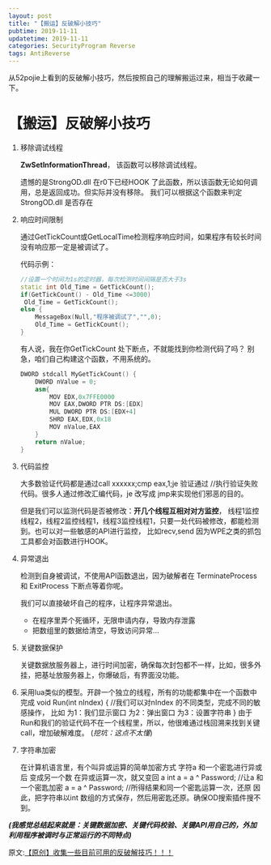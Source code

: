 ```yaml
---
layout: post
title: "【搬运】反破解小技巧"
pubtime: 2019-11-11
updatetime: 2019-11-11
categories: SecurityProgram Reverse
tags: AntiReverse
---
```


从52pojie上看到的反破解小技巧，然后按照自己的理解搬运过来，相当于收藏一下。

# 【搬运】反破解小技巧

1. 移除调试线程

   **ZwSetInformationThread**， 该函数可以移除调试线程。

   遗憾的是StrongOD.dll 在r0下已经HOOK 了此函数，所以该函数无论如何调用，总是返回成功。但实际并没有移除。 我们可以根据这个函数来判定 StrongOD.dll 是否存在

2. 响应时间限制

   通过GetTickCount或GetLocalTime检测程序响应时间，如果程序有较长时间没有响应那一定是被调试了。

   代码示例：

   ```c++
   //设置一个时间为1s的定时器，每次检测时间间隔是否大于3s
   static int Old_Time = GetTickCount(); 
   if(GetTickCount() - Old_Time <=3000) 
   	Old_Time = GetTickCount(); 
   else {             
       MessageBox(Null,"程序被调试了","",0);
       Old_Time = GetTickCount(); 
   } 
   ```

   有人说，我在你GetTickCount 处下断点，不就能找到你检测代码了吗？ 别急，咱们自己构建这个函数，不用系统的。

   ```c++
   DWORD stdcall MyGetTickCount() {
       DWORD nValue = 0;         
       asm{                 
           MOV EDX,0x7FFE0000
           MOV EAX,DWORD PTR DS:[EDX]
           MUL DWORD PTR DS:[EDX+4]
           SHRD EAX,EDX,0x18
           MOV nValue,EAX
       } 
       return nValue;
   } 
   ```

3. 代码监控

   大多数验证代码都是通过call  xxxxxx;cmp eax,1;je 验证通过 //执行验证失败代码。很多人通过修改汇编代码，je 改写成 jmp来实现他们邪恶的目的。

   但是我们可以监测代码是否被修改：**开几个线程互相对对方监控**， 线程1监控线程2，线程2监控线程1，线程3监控线程1，只要一处代码被修改，都能检测到。也可以对一些敏感的API进行监控， 比如recv,send 因为WPE之类的抓包工具都会对函数进行HOOK。

4. 异常退出

   检测到自身被调试，不使用API函数退出，因为破解者在 TerminateProcess 和 ExitProcess 下断点等着你呢。

   我们可以直接破坏自己的程序，让程序异常退出。

   * 在程序里弄个死循环，无限申请内存，导致内存泄露
   * 把数组里的数据给清空，导致访问异常...

5. 关键数据保护

   关键数据放服务器上，进行时间加密，确保每次封包都不一样，比如，很多外挂，把基址放服务器上，你爆破后，有界面没功能。 

6. 采用lua类似的模型。开辟一个独立的线程，所有的功能都集中在一个函数中完成 void Run(int nIndex) { //我们可以对nIndex 的不同类型，完成不同的敏感操作， 比如 为1：我们显示窗口 为2：弹出窗口 为3：设置字符串 } 由于Run和我们的验证代码不在一个线程里，所以，他很难通过栈回溯来找到关键call，增加破解难度。 (*挖坑：这点不太懂*)

7. 字符串加密

   在计算机语言里，有个叫异或运算的简单加密方式 字符a 和一个密匙进行异或后 变成另一个数 在异或运算一次，就又变回 a int a =  a ^  Password;   //让a 和一个密匙加密 a =  a ^  Password;   //所得结果和同一个密匙运算一次，还原 因此，把字符串以int 数组的方式保存，然后用密匙还原。确保OD搜索插件搜不到。

***(我感觉总结起来就是：关键数据加密、关键代码校验、关键API用自己的，外加利用程序被调时与正常运行的不同特点)***

原文:[【原创】收集一些目前可用的反破解技巧！！！](https://www.52pojie.cn/thread-335817-1-1.html)